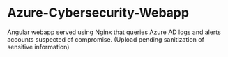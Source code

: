 # Azure-Cybersecurity-Webapp
Angular webapp served using Nginx that queries Azure AD logs and alerts accounts suspected of compromise.
(Upload pending sanitization of sensitive information) 
